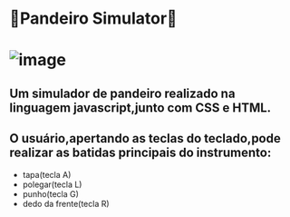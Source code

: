 
<h1>🎵Pandeiro Simulator🎵<h1>

![image](https://user-images.githubusercontent.com/101509337/216027879-3cbc78dd-fd65-4076-b75b-b5fd9bc3b2da.png)
   

## Um simulador de pandeiro realizado na linguagem javascript,junto com CSS e HTML.
   
## O usuário,apertando as teclas do teclado,pode realizar as batidas principais do instrumento: 
* tapa(tecla A)
* polegar(tecla L)
* punho(tecla G)
* dedo da frente(tecla R)
